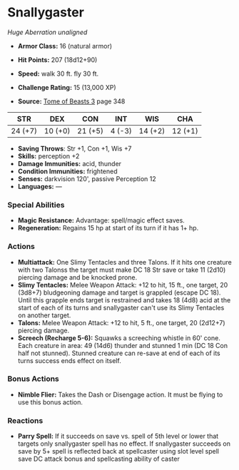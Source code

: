 # Snallygaster

*Huge* *Aberration* *unaligned*

- **Armor Class:** 16 (natural armor)
- **Hit Points:** 207 (18d12+90)
- **Speed:** walk 30 ft. fly 30 ft.

- **Challenge Rating:** 15 (13,000 XP)
- **Source:** [Tome of Beasts 3](https://koboldpress.com/kpstore/product/tome-of-beasts-3-for-5th-edition/) page 348

| STR | DEX | CON | INT | WIS | CHA |
| --- | --- | --- | --- | --- | --- |
| 24 (+7) | 10 (+0) | 21 (+5) | 4 (-3) | 14 (+2) | 12 (+1) |

- **Saving Throws**: Str +1, Con +1, Wis +7
- **Skills:** perception +2
- **Damage Immunities:** acid, thunder
- **Condition Immunities:** frightened
- **Senses:** darkvision 120', passive Perception 12
- **Languages:** —

### Special Abilities

- **Magic Resistance:** Advantage: spell/magic effect saves.
- **Regeneration:** Regains 15 hp at start of its turn if it has 1+ hp.

### Actions

- **Multiattack:** One Slimy Tentacles and three Talons. If it hits one creature with two Talonss the target must make DC 18 Str save or take 11 (2d10) piercing damage and be knocked prone.
- **Slimy Tentacles:** Melee Weapon Attack: +12 to hit, 15 ft., one target, 20 (3d8+7) bludgeoning damage and target is grappled (escape DC 18). Until this grapple ends target is restrained and takes 18 (4d8) acid at the start of each of its turns and snallygaster can't use its Slimy Tentacles on another target.
- **Talons:** Melee Weapon Attack: +12 to hit, 5 ft., one target, 20 (2d12+7) piercing damage.
- **Screech (Recharge 5-6):** Squawks a screeching whistle in 60' cone. Each creature in area: 49 (14d6) thunder and stunned 1 min (DC 18 Con half not stunned). Stunned creature can re-save at end of each of its turns success ends effect on itself.

### Bonus Actions

- **Nimble Flier:** Takes the Dash or Disengage action. It must be flying to use this bonus action.

### Reactions

- **Parry Spell:** If it succeeds on save vs. spell of 5th level or lower that targets only snallygaster spell has no effect. If snallygaster succeeds on save by 5+ spell is reflected back at spellcaster using slot level spell save DC attack bonus and spellcasting ability of caster


